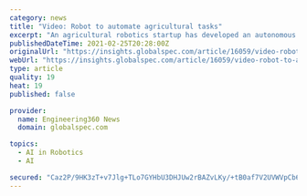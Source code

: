 ```yaml
---
category: news
title: "Video: Robot to automate agricultural tasks"
excerpt: "An agricultural robotics startup has developed an autonomous artificial intelligence (AI)-driven robot to assist with crop-picking and other farming tasks. California-based Future Acres has developed its aptly named “Carry” robot to travel alongside farmers and those picking crops,"
publishedDateTime: 2021-02-25T20:28:00Z
originalUrl: "https://insights.globalspec.com/article/16059/video-robot-to-automate-agricultural-tasks"
webUrl: "https://insights.globalspec.com/article/16059/video-robot-to-automate-agricultural-tasks"
type: article
quality: 19
heat: 19
published: false

provider:
  name: Engineering360 News
  domain: globalspec.com

topics:
  - AI in Robotics
  - AI

secured: "Caz2P/9HK3zT+v7Jlg+TLo7GYHbU3DHJUw2rBAZvLKy/+tB0af7V2UVWVpCb6OIV0rOHTgy4XSEjapk9yDg9aVgIoLybrI1MyxcedYmxj+34HrA1QMt3jZihUGZZhr2ID2hPlIcde48SHtu7HbKM7Y+Lv+PoyVZbBmbMrHpC4PiFqiCmsdOBDeJA5FkZGBM6iYohWQvpvyerH53sHwIkurJ6cs9MAYxFhQOSFrGU1jSbznXDFX71520sDrQPsmWIno3LE2f+vyhIiF0e7CHxNhs7zk6xVyuCI5YFSjA5QZHjDw8aB7waoe/Hclo38j0cVdkJuZpc7bwSttqsSMuHT0JpMlk9rCGb0hX36rparjw=;E0z0XYOCz7W6oAarXAnN/g=="
---
```


